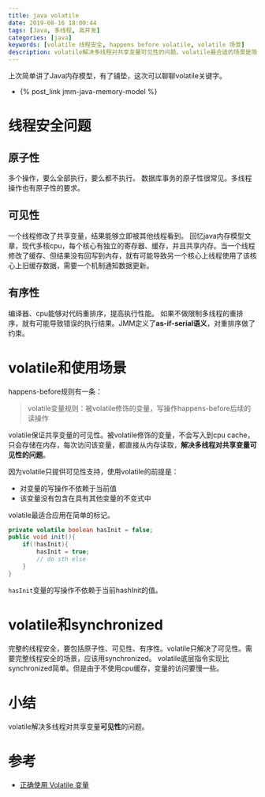 ```yaml
---
title: java volatile
date: 2019-08-16 18:00:44
tags: [Java, 多线程, 高并发]
categories: [java]
keywords: [volatile 线程安全, happens before volatile, volatile 场景]
description: volatile解决多线程对共享变量可见性的问题。volatile最合适的场景是简单状态变量的发布。
---
```


上次简单讲了Java内存模型，有了铺垫，这次可以聊聊volatile关键字。
- {% post_link jmm-java-memory-model %}

# 线程安全问题

## 原子性

多个操作，要么全部执行，要么都不执行。
数据库事务的原子性很常见。多线程操作也有原子性的要求。

## 可见性

一个线程修改了共享变量，结果能够立即被其他线程看到。
回忆java内存模型文章，现代多核cpu，每个核心有独立的寄存器、缓存，并且共享内存。当一个线程修改了缓存、但结果没有回写到内存，就有可能导致另一个核心上线程使用了该核心上旧缓存数据，需要一个机制通知数据更新。

## 有序性

编译器、cpu能够对代码重排序，提高执行性能。
如果不做限制多线程的重排序，就有可能导致错误的执行结果。JMM定义了**as-if-serial语义**，对重排序做了约束。

# volatile和使用场景

happens-before规则有一条：
>volatile变量规则：被volatile修饰的变量，写操作happens-before后续的读操作

volatile保证共享变量的可见性。被volatile修饰的变量，不会写入到cpu cache，只会存储在内存，每次访问该变量，都直接从内存读取，**解决多线程对共享变量可见性的问题**。

因为volatile只提供可见性支持，使用volatile的前提是：
- 对变量的写操作不依赖于当前值
- 该变量没有包含在具有其他变量的不变式中

volatile最适合应用在简单的标记。
```java
private volatile boolean hasInit = false;
public void init(){
    if(!hasInit){
        hasInit = true;
        // do sth else
    }
}
```
`hasInit`变量的写操作不依赖于当前hashInit的值。


# volatile和synchronized

完整的线程安全，要包括原子性、可见性、有序性。volatile只解决了可见性。需要完整线程安全的场景，应该用synchronized。
volatile底层指令实现比synchronized简单。但是由于不使用cpu缓存，变量的访问要慢一些。

# 小结

volatile解决多线程对共享变量**可见性**的问题。

# 参考

- [正确使用 Volatile 变量](https://www.ibm.com/developerworks/cn/java/j-jtp06197.html)

